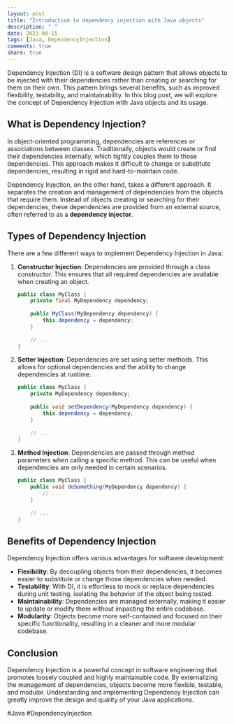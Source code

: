 ```yaml
---
layout: post
title: "Introduction to dependency injection with Java objects"
description: " "
date: 2023-09-15
tags: [Java, DependencyInjection]
comments: true
share: true
---
```


Dependency Injection (DI) is a software design pattern that allows objects to be injected with their dependencies rather than creating or searching for them on their own. This pattern brings several benefits, such as improved flexibility, testability, and maintainability. In this blog post, we will explore the concept of Dependency Injection with Java objects and its usage.

## What is Dependency Injection?

In object-oriented programming, dependencies are references or associations between classes. Traditionally, objects would create or find their dependencies internally, which tightly couples them to those dependencies. This approach makes it difficult to change or substitute dependencies, resulting in rigid and hard-to-maintain code.

Dependency Injection, on the other hand, takes a different approach. It separates the creation and management of dependencies from the objects that require them. Instead of objects creating or searching for their dependencies, these dependencies are provided from an external source, often referred to as a **dependency injector**.

## Types of Dependency Injection

There are a few different ways to implement Dependency Injection in Java:

1. **Constructor Injection**: Dependencies are provided through a class constructor. This ensures that all required dependencies are available when creating an object.
   
    ```java
    public class MyClass {
        private final MyDependency dependency;
        
        public MyClass(MyDependency dependency) {
            this.dependency = dependency;
        }
        
        // ...
    }
    ```

2. **Setter Injection**: Dependencies are set using setter methods. This allows for optional dependencies and the ability to change dependencies at runtime.
   
    ```java
    public class MyClass {
        private MyDependency dependency;
        
        public void setDependency(MyDependency dependency) {
            this.dependency = dependency;
        }
        
        // ...
    }
    ```

3. **Method Injection**: Dependencies are passed through method parameters when calling a specific method. This can be useful when dependencies are only needed in certain scenarios.
   
    ```java
    public class MyClass {
        public void doSomething(MyDependency dependency) {
            // ...
        }
        
        // ...
    }
    ```

## Benefits of Dependency Injection

Dependency Injection offers various advantages for software development:

- **Flexibility**: By decoupling objects from their dependencies, it becomes easier to substitute or change those dependencies when needed.
- **Testability**: With DI, it is effortless to mock or replace dependencies during unit testing, isolating the behavior of the object being tested.
- **Maintainability**: Dependencies are managed externally, making it easier to update or modify them without impacting the entire codebase.
- **Modularity**: Objects become more self-contained and focused on their specific functionality, resulting in a cleaner and more modular codebase.

## Conclusion

Dependency Injection is a powerful concept in software engineering that promotes loosely coupled and highly maintainable code. By externalizing the management of dependencies, objects become more flexible, testable, and modular. Understanding and implementing Dependency Injection can greatly improve the design and quality of your Java applications.

#Java #DependencyInjection